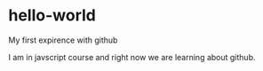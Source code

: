 # hello-world
My first expirence with github

I am in javscript course and right now we are learning about github.
